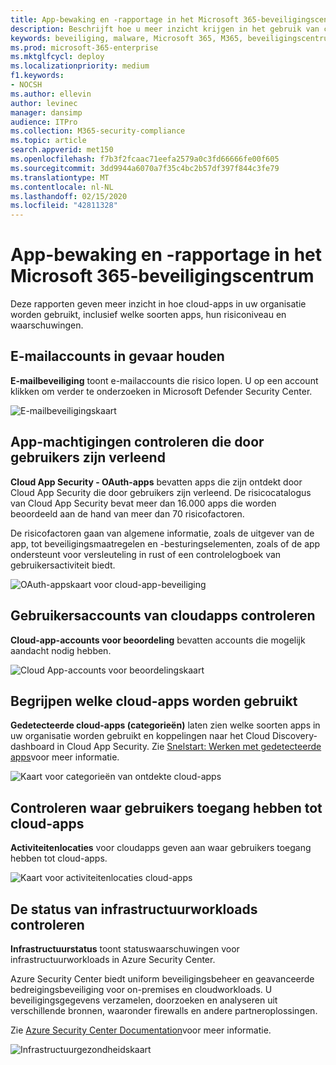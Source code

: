 ```yaml
---
title: App-bewaking en -rapportage in het Microsoft 365-beveiligingscentrum
description: Beschrijft hoe u meer inzicht krijgen in het gebruik van cloud-apps in uw organisatie
keywords: beveiliging, malware, Microsoft 365, M365, beveiligingscentrum, monitor, rapport, apps
ms.prod: microsoft-365-enterprise
ms.mktglfcycl: deploy
ms.localizationpriority: medium
f1.keywords:
- NOCSH
ms.author: ellevin
author: levinec
manager: dansimp
audience: ITPro
ms.collection: M365-security-compliance
ms.topic: article
search.appverid: met150
ms.openlocfilehash: f7b3f2fcaac71eefa2579a0c3fd66666fe00f605
ms.sourcegitcommit: 3dd9944a6070a7f35c4bc2b57df397f844c3fe79
ms.translationtype: MT
ms.contentlocale: nl-NL
ms.lasthandoff: 02/15/2020
ms.locfileid: "42811328"
---
```

# <a name="app-monitoring-and-reporting-in-the-microsoft-365-security-center"></a>App-bewaking en -rapportage in het Microsoft 365-beveiligingscentrum

Deze rapporten geven meer inzicht in hoe cloud-apps in uw organisatie worden gebruikt, inclusief welke soorten apps, hun risiconiveau en waarschuwingen.

## <a name="monitor-email-accounts-at-risk"></a>E-mailaccounts in gevaar houden

**E-mailbeveiliging** toont e-mailaccounts die risico lopen. U op een account klikken om verder te onderzoeken in Microsoft Defender Security Center.

![E-mailbeveiligingskaart](../../media/email-protection.png)

## <a name="monitor-app-permissions-granted-by-users"></a>App-machtigingen controleren die door gebruikers zijn verleend

**Cloud App Security - OAuth-apps** bevatten apps die zijn ontdekt door Cloud App Security die door gebruikers zijn verleend. De risicocatalogus van Cloud App Security bevat meer dan 16.000 apps die worden beoordeeld aan de hand van meer dan 70 risicofactoren.

De risicofactoren gaan van algemene informatie, zoals de uitgever van de app, tot beveiligingsmaatregelen en -besturingselementen, zoals of de app ondersteunt voor versleuteling in rust of een controlelogboek van gebruikersactiviteit biedt.

![OAuth-appskaart voor cloud-app-beveiliging](../../media/cloud-app-security-oauth-apps.png)

## <a name="monitor-cloud-app-user-accounts"></a>Gebruikersaccounts van cloudapps controleren

**Cloud-app-accounts voor beoordeling** bevatten accounts die mogelijk aandacht nodig hebben.

![Cloud App-accounts voor beoordelingskaart](../../media/cloud-app-accounts-for-review.png)

## <a name="understand-which-cloud-apps-are-used"></a>Begrijpen welke cloud-apps worden gebruikt

**Gedetecteerde cloud-apps (categorieën)** laten zien welke soorten apps in uw organisatie worden gebruikt en koppelingen naar het Cloud Discovery-dashboard in Cloud App Security. Zie [Snelstart: Werken met gedetecteerde apps](https://docs.microsoft.com/cloud-app-security/discovered-apps)voor meer informatie.  

![Kaart voor categorieën van ontdekte cloud-apps](../../media/discovered-cloud-apps-categories.png)

## <a name="monitor-where-users-access-cloud-apps"></a>Controleren waar gebruikers toegang hebben tot cloud-apps

**Activiteitenlocaties** voor cloudapps geven aan waar gebruikers toegang hebben tot cloud-apps.

![Kaart voor activiteitenlocaties cloud-apps](../../media/cloud-app-activity-locations.png)

## <a name="monitor-health-for-infrastructure-workloads"></a>De status van infrastructuurworkloads controleren

**Infrastructuurstatus** toont statuswaarschuwingen voor infrastructuurworkloads in Azure Security Center.

Azure Security Center biedt uniform beveiligingsbeheer en geavanceerde bedreigingsbeveiliging voor on-premises en cloudworkloads. U beveiligingsgegevens verzamelen, doorzoeken en analyseren uit verschillende bronnen, waaronder firewalls en andere partneroplossingen.

Zie [Azure Security Center Documentation](https://docs.microsoft.com/azure/security-center/)voor meer informatie.

![Infrastructuurgezondheidskaart](../../media/infrastructure-health.png)
